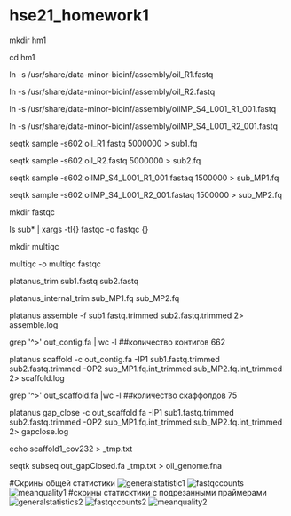 # hse21_homework1

mkdir hm1

cd hm1

ln -s /usr/share/data-minor-bioinf/assembly/oil_R1.fastq

ln -s /usr/share/data-minor-bioinf/assembly/oil_R2.fastq

ln -s /usr/share/data-minor-bioinf/assembly/oilMP_S4_L001_R1_001.fastq

ln -s /usr/share/data-minor-bioinf/assembly/oilMP_S4_L001_R2_001.fastq



seqtk sample -s602 oil_R1.fastq 5000000 > sub1.fq

seqtk sample -s602 oil_R2.fastq 5000000 > sub2.fq

seqtk sample -s602 oilMP_S4_L001_R1_001.fastaq 1500000 > sub_MP1.fq

seqtk sample -s602 oilMP_S4_L001_R2_001.fastaq 1500000 > sub_MP2.fq


mkdir fastqc

ls sub* | xargs -tI{} fastqc -o fastqc {}

mkdir multiqc

multiqc -o multiqc fastqc


platanus_trim sub1.fastq sub2.fastq

platanus_internal_trim sub_MP1.fq sub_MP2.fq


platanus assemble -f sub1.fastq.trimmed sub2.fastq.trimmed 2> assemble.log

grep '^>' out_contig.fa | wc -l ##количество контигов 662

platanus scaffold -c out_contig.fa -IP1 sub1.fastq.trimmed sub2.fastq.trimmed -OP2 sub_MP1.fq.int_trimmed sub_MP2.fq.int_trimmed 2> scaffold.log

grep '^>' out_scaffold.fa |wc -l ##количество скаффолдов 75

platanus gap_close -c out_scaffold.fa -IP1 sub1.fastq.trimmed sub2.fastq.trimmed -OP2 sub_MP1.fq.int_trimmed sub_MP2.fq.int_trimmed 2> gapclose.log

echo scaffold1_cov232 > _tmp.txt

seqtk subseq out_gapClosed.fa _tmp.txt > oil_genome.fna


#Скрины общей статистики
![generalstatistic1](https://user-images.githubusercontent.com/91248425/137950277-1db5020e-9f1b-4e51-866e-21279044f24d.jpg)
![fastqccounts](https://user-images.githubusercontent.com/91248425/137950306-d1aff49f-0bfb-4c3a-a65d-1583a0d3818d.jpg)
![meanquality1](https://user-images.githubusercontent.com/91248425/137950329-b1a94435-ea87-4d61-8553-4b1d8307f9d1.jpg)
#скрины статисктики с подрезанными праймерами
![generalstatistics2](https://user-images.githubusercontent.com/91248425/137950483-23851441-0c07-4647-89c3-829fe521b3ee.jpg)
![fastqccounts2](https://user-images.githubusercontent.com/91248425/137950504-1ceaa65a-f006-4dac-81e6-df340d60b96a.jpg)
![meanquality2](https://user-images.githubusercontent.com/91248425/137950531-bc9d55b4-a5b1-4736-9263-804beddfac58.jpg)

